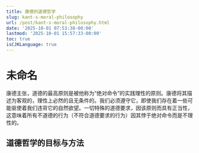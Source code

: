 ```yaml
---
title: 康德的道德哲学
slug: kant-s-moral-philosophy
url: /post/kant-s-moral-philosophy.html
date: '2025-10-01 07:53:38-00:00'
lastmod: '2025-10-01 15:57:33-00:00'
toc: true
isCJKLanguage: true
---
```


# 未命名

康德主张，道德的最高原则是被他称为“绝对命令”的实践理性的原则。康德将其描述为客观的，理性上必然的且无条件的。我们必须遵守它，即使我们存在着一些可能驱使着我们违背它的自然欲望。一切特殊的道德要求，因该原则而具有正当性，这意味着所有不道德的行为（不符合道德要求的行为）因其悖于绝对命令而是不理性的。

## 道德哲学的目标与方法
